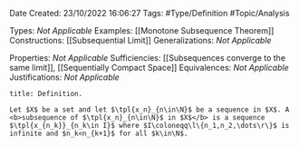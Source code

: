 <div class="topSpace"></div>

Date Created: 23/10/2022 16:06:27
Tags: #Type/Definition #Topic/Analysis

Types: <i>Not Applicable</i>
Examples: [[Monotone Subsequence Theorem]]
Constructions: [[Subsequential Limit]]
Generalizations: <i>Not Applicable</i>

Properties: <i>Not Applicable</i>
Sufficiencies: [[Subsequences converge to the same limit]], [[Sequentially Compact Space]]
Equivalences: <i>Not Applicable</i>
Justifications: <i>Not Applicable</i>

``` ad-Definition
title: Definition.

Let $X$ be a set and let $\tpl{x_n}_{n\in\N}$ be a sequence in $X$. A <b>subsequence of $\tpl{x_n}_{n\in\N}$ in $X$</b> is a sequence $\tpl{x_{n_k}}_{n_k\in I}$ where $I\coloneqq\l\{n_1,n_2,\dots\r\}$ is infinite and $n_k<n_{k+1}$ for all $k\in\N$.

```
